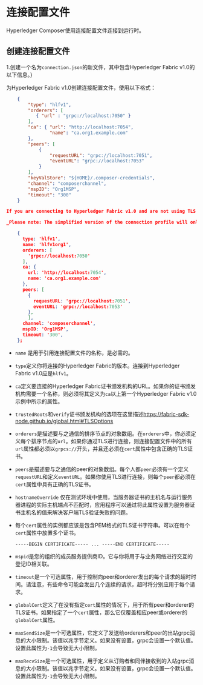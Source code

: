 # 连接配置文件

Hyperledger Composer使用连接配置文件连接到运行时。

## 创建连接配置文件

1.创建一个名为`connection.json`的新文件，其中包含Hyperledger Fabric v1.0的以下信息。}

为Hyperledger Fabric v1.0创建连接配置文件，使用以下格式：
```json
    {
        "type": "hlfv1",
        "orderers": [
           { "url" : "grpc://localhost:7050" }
        ],
        "ca": { "url": "http://localhost:7054",
                "name": "ca.org1.example.com"
        },
        "peers": [
            {
                "requestURL": "grpc://localhost:7051",
                "eventURL": "grpc://localhost:7053"
            }
        ],
        "keyValStore": "${HOME}/.composer-credentials",
        "channel": "composerchannel",
        "mspID": "Org1MSP",
        "timeout": "300"
    }

If you are connecting to Hyperledger Fabric v1.0 and are not using TLS or if you don't need the trustedRoots and verify options of the Certificate Authority definition you can use the following simplified connection profile:

_Please note: The simplified version of the connection profile will only work if the relevant certificate authority has no name defined. If the certificate authority has a defined name, it must be specified._

    {
      type: 'hlfv1',
      name: 'hlfv1org1',
      orderers: [
        'grpc://localhost:7050'
      ],
      ca: {
        url: 'http://localhost:7054',
        name: 'ca.org1.example.com'
      },
      peers: [
        {
          requestURL: 'grpc://localhost:7051',
          eventURL: 'grpc://localhost:7053'
        },
        ],
      channel: 'composerchannel',
      mspID: 'Org1MSP',
      timeout: '300',
    };
```

- `name` 是用于引用连接配置文件的名称，是必需的。

- `type`定义你将连接的Hyperledger Fabric的版本。连接到Hyperledger Fabric v1.0应是`hlfv1`。

- `ca`定义要连接的Hyperledger Fabric证书颁发机构的URL。如果你的证书颁发机构需要一个名称，则必须将其定义为`ca`以上第一个Hyperledger Fabric v1.0示例中所示的属性。

- `trustedRoots`和`verify`证书颁发机构的选项在这里描述<https://fabric-sdk-node.github.io/global.html#TLSOptions>

- `orderers`是描述要与之通信的排序节点的对象数组。在`orderers`中，你必须定义每个排序节点的`url`。如果你通过TLS进行连接，则连接配置文件中的所有`url`属性都必须以`grpcs://`开头，并且还必须在`cert`属性中包含正确的TLS证书。

- `peers`是描述要与之通信的peer的对象数组。每个人都`peer`必须有一个定义`requestURL`和定义`eventURL`。如果你使用TLS进行连接，则每个`peer`都必须在`cert`属性中具有正确的TLS证书。

- `hostnameOverride` 仅在测试环境中使用，当服务器证书的主机名与运行服务器进程的实际主机端点不匹配时，应用程序可以通过将此属性设置为服务器证书主机名的值来解决客户端TLS验证失败的问题。

- 每个`cert`属性的实例都应该是包含PEM格式的TLS证书字符串。可以在每个`cert`属性中放置多个证书。
  ```
  -----BEGIN CERTIFICATE----- ... -----END CERTIFICATE-----
  ```

- `mspid`是您的组织的成员服务提供商ID。它与你将用于与业务网络进行交互的登记ID相关联。

- `timeout`是一个可选属性，用于控制向peer和orderer发出的每个请求的超时时间。请注意，有些命令可能会发出几个连续的请求，超时将分别应用于每个请求。

- `globalCert`定义了在没有指定`cert`属性的情况下，用于所有peer和orderer的TLS证书。如果指定了一个`cert`属性，那么它仅覆盖相应peer或orderer的`globalCert`属性。

- `maxSendSize`是一个可选属性，它定义了发送给orderers和peer的出站grpc消息的大小限制。该值以兆字节定义。如果没有设置，grpc会设置一个默认值。设置此属性为`-1`会导致无大小限制。

- `maxRecvSize`是一个可选属性，用于定义从订购者和同伴接收到的入站grpc消息的大小限制。该值以兆字节定义。如果没有设置，grpc会设置一个默认值。设置此属性为`-1`会导致无大小限制。
